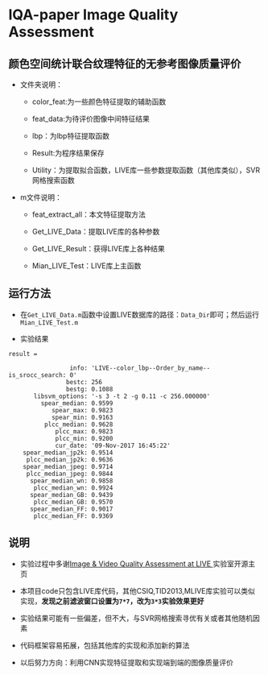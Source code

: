# IQA-paper Image Quality Assessment 

## 颜色空间统计联合纹理特征的无参考图像质量评价


- 文件夹说明：

     - color_feat:为一些颜色特征提取的辅助函数

     - feat_data:为待评价图像中间特征结果

     - lbp：为lbp特征提取函数

     - Result:为程序结果保存

     - Utility：为提取拟合函数，LIVE库一些参数提取函数（其他库类似），SVR网格搜索函数


- m文件说明：

     - feat_extract_all：本文特征提取方法

     - Get_LIVE_Data：提取LIVE库的各种参数

     - Get_LIVE_Result：获得LIVE库上各种结果

     - Mian_LIVE_Test：LIVE库上主函数

## 运行方法

- 在`Get_LIVE_Data.m`函数中设置LIVE数据库的路径：`Data_Dir`即可；然后运行`Mian_LIVE_Test.m`

- 实验结果

```
result = 

                 info: 'LIVE--color_lbp--Order_by_name--is_srocc_search: 0'
                bestc: 256
                bestg: 0.1088
       libsvm_options: '-s 3 -t 2 -g 0.11 -c 256.000000'
         spear_median: 0.9599
            spear_max: 0.9823
            spear_min: 0.9163
          plcc_median: 0.9628
             plcc_max: 0.9823
             plcc_min: 0.9200
             cur_date: '09-Nov-2017 16:45:22'
    spear_median_jp2k: 0.9514
     plcc_median_jp2k: 0.9636
    spear_median_jpeg: 0.9714
     plcc_median_jpeg: 0.9844
      spear_median_wn: 0.9858
       plcc_median_wn: 0.9924
      spear_median_GB: 0.9439
       plcc_median_GB: 0.9570
      spear_median_FF: 0.9017
       plcc_median_FF: 0.9369

```

   
## 说明

- 实验过程中多谢[Image & Video Quality Assessment at LIVE ](http://live.ece.utexas.edu/research/quality/index.htm)实验室开源主页

- 本项目code只包含LIVE库代码，其他CSIQ,TID2013,MLIVE库实验可以类似实现，**发现之前滤波窗口设置为`7*7`，改为`3*3`实验效果更好**

- 实验结果可能有一些偏差，但不大，与SVR网格搜索寻优有关或者其他随机因素
   
- 代码框架容易拓展，包括其他库的实现和添加新的算法
  
- 以后努力方向：利用CNN实现特征提取和实现端到端的图像质量评价
